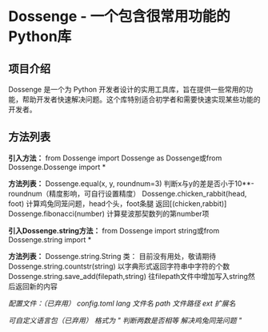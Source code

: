 # Dossenge - 一个包含很常用功能的Python库


## 项目介绍
Dossenge 是一个为 Python 开发者设计的实用工具库，旨在提供一些常用的功能，帮助开发者快速解决问题。这个库特别适合初学者和需要快速实现某些功能的开发者。


## 方法列表

**引入方法：**
from Dossenge import Dossenge as Dossenge或from Dossenge.Dossenge import \*

**方法列表：**
Dossenge.equal(x, y, roundnum=3) 判断x与y的差是否小于10\*\*-roundnum（精度影响，可自行设置精度）
Dossenge.chicken_rabbit(head, foot) 计算鸡兔同笼问题，head个头，foot条腿 返回[(chicken,rabbit)]
Dossenge.fibonacci(number) 计算斐波那契数列的第number项

**引入Dossenge.string方法：**
from Dossenge import string或from Dossenge.string import \*

**方法列表：**
Dossenge.string.String 类： 目前没有用处，敬请期待
Dossenge.string.countstr(string) 以字典形式返回字符串中字符的个数
Dossenge.string.save_add(filepath,string) 往filepath文件中增加写入string然后返回新的内容

*配置文件：（已弃用）*
*config.toml*
*lang 文件名*
*path 文件路径*
*ext 扩展名*

*可自定义语言包（已弃用）*
*格式为*
*"*
*判断两数是否相等*
*解决鸡兔同笼问题*
*"*
